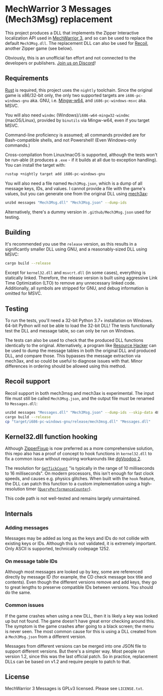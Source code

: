 # MechWarrior 3 Messages (Mech3Msg) replacement

This project produces a DLL that implements the Zipper Interactive localization API used in [MechWarrior 3](https://en.wikipedia.org/wiki/MechWarrior_3), and so can be used to replace the default `Mech3Msg.dll`. The replacement DLL can also be used for [Recoil](https://en.wikipedia.org/wiki/Recoil_(video_game)), another Zipper game (see below).

Obviously, this is an unofficial fan effort and not connected to the developers or publishers. [Join us on Discord](https://discord.gg/Be53gMy)!

## Requirements

[Rust](https://www.rust-lang.org/) is required, this project uses the `nightly` toolchain. Since the original game is x86/32-bit only, the only two supported targets are `i686-pc-windows-gnu` aka. GNU, i.e. [Mingw-w64](http://mingw-w64.org), and `i686-pc-windows-msvc` aka. MSVC.

You will also need `windmc` (Windows)/`i686-w64-mingw32-windmc` (macOS/Linux), provided by `binutils` via Mingw-w64, even if you target MSVC.

Command-line proficiency is assumed; all commands provided are for Bash-compatible shells, and not Powershell! (Even Windows-only commands.)

Cross-compilation from Linux/macOS is supported, although the tests won't be run-able (it produces a `.exe` - if it builds at all due to exception handling). You can install the target with:

```bash
rustup +nightly target add i686-pc-windows-gnu
```

You will also need a file named `Mech3Msg.json`, which is a dump of all message keys, IDs, and values. I cannot provide a file with the game's values, but you can generate one from the original DLL using [mech3ax](https://github.com/TerranMechworks/mech3ax):

```bash
unzbd messages "Mech3Msg.dll" "Mech3Msg.json" --dump-ids
```

Alternatively, there's a dummy version in `.github/Mech3Msg.json` used for testing.

## Building

It's recommended you use the `release` version, as this results in a significantly smaller DLL using GNU, and a reasonably-sized DLL using MSVC:

```bash
cargo build --release
```

Except for `kernel32.dll` and `msvcrt.dll` (in some cases), everything is statically linked. Therefore, the release version is built using aggressive Link Time Optimization (LTO) to remove any unnecessary linked code. Additionally, all symbols are stripped for GNU, and debug information is omitted for MSVC.

## Testing

To run the tests, you'll need a 32-bit Python 3.7+ installation on Windows. 64-bit Python will not be able to load the 32-bit DLL! The tests functionally test the DLL and message table, so can only be run on Windows.

The tests can also be used to check that the produced DLL functions identically to the original. Alternatively, a program like [Resource Hacker](http://www.angusj.com/resourcehacker/) can be used to dump the message tables in both the original DLL and produced DLL, and compare those. This bypasses the message extraction via mech3ax, and so could be useful to diagnose issues with that. Minor differences in ordering should be allowed using this method.

## Recoil support

Recoil support in both mech3msg and mech3ax is experimental. The input file must still be called `Mech3Msg.json`, and the output file must be renamed to `Messages.dll`:

```bash
unzbd messages "Messages.dll" "Mech3Msg.json" --dump-ids --skip-data 48
cargo build --release
cp "target/i686-pc-windows-gnu/release/mech3msg.dll" "Messages.dll"
```

## Kernel32.dll function hooking

Although [ZipperFixup](https://github.com/TerranMechworks/ZipperFixup) is now preferred as a more comprehensive solution, this repo also has a proof of concept to hook functions in `kernel32.dll` to fix a common issue without requiring workarounds like [dgVoodoo 2](http://dege.freeweb.hu/).

The resolution for [`GetTickCount`](https://docs.microsoft.com/en-us/windows/win32/api/sysinfoapi/nf-sysinfoapi-gettickcount) "is typically in the range of 10 milliseconds to 16 milliseconds". On modern processors, this isn't enough for fast clock speeds, and causes e.g. physics glitches. When built with the `hook` feature, the DLL can patch this function to a custom implementation using a high-resolution timer ([`QueryPerformanceCounter`](https://docs.microsoft.com/en-us/windows/win32/api/profileapi/nf-profileapi-queryperformancecounter)).

This code path is not well-tested and remains largely unmaintained.

## Internals

### Adding messages

Messages may be added as long as the keys and IDs do not collide with existing keys or IDs. Although this is not validated, it is extremely important. Only ASCII is supported, technically codepage 1252.

### On message table IDs

Although most messages are looked up by key, some are referenced directly by message ID (for example, the CD check message box title and contents). Even though the different versions remove and add keys, they go to great lengths to preserve compatible IDs between versions. You should do the same.

### Common issues

If the game crashes when using a new DLL, then it is likely a key was looked up but not found. The game doesn't have great error checking around this. The symptom is the game crashes after going to a black screen; the menu is never seen. The most common cause for this is using a DLL created from a `Mech3Msg.json` from a different version.

Messages from different versions can be merged into one JSON file to support different versions. But there's a simpler way. Most people run version 1.2, since this was the last official patch. So in practice, replacement DLLs can be based on v1.2 and require people to patch to that.

## License

MechWarrior 3 Messages is GPLv3 licensed. Please see `LICENSE.txt`.
